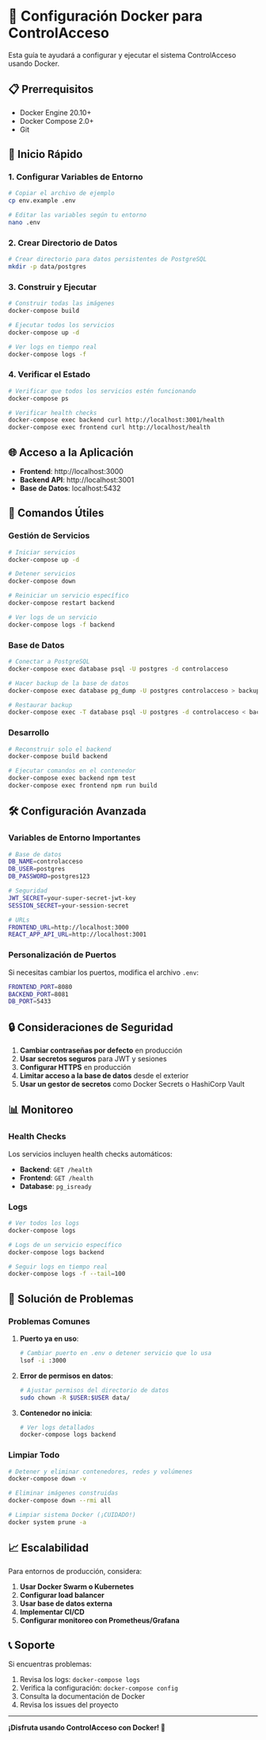 # 🐳 Configuración Docker para ControlAcceso

Esta guía te ayudará a configurar y ejecutar el sistema ControlAcceso usando Docker.

## 📋 Prerrequisitos

- Docker Engine 20.10+
- Docker Compose 2.0+
- Git

## 🚀 Inicio Rápido

### 1. Configurar Variables de Entorno

```bash
# Copiar el archivo de ejemplo
cp env.example .env

# Editar las variables según tu entorno
nano .env
```

### 2. Crear Directorio de Datos

```bash
# Crear directorio para datos persistentes de PostgreSQL
mkdir -p data/postgres
```

### 3. Construir y Ejecutar

```bash
# Construir todas las imágenes
docker-compose build

# Ejecutar todos los servicios
docker-compose up -d

# Ver logs en tiempo real
docker-compose logs -f
```

### 4. Verificar el Estado

```bash
# Verificar que todos los servicios estén funcionando
docker-compose ps

# Verificar health checks
docker-compose exec backend curl http://localhost:3001/health
docker-compose exec frontend curl http://localhost/health
```

## 🌐 Acceso a la Aplicación

- **Frontend**: http://localhost:3000
- **Backend API**: http://localhost:3001
- **Base de Datos**: localhost:5432

## 🔧 Comandos Útiles

### Gestión de Servicios

```bash
# Iniciar servicios
docker-compose up -d

# Detener servicios
docker-compose down

# Reiniciar un servicio específico
docker-compose restart backend

# Ver logs de un servicio
docker-compose logs -f backend
```

### Base de Datos

```bash
# Conectar a PostgreSQL
docker-compose exec database psql -U postgres -d controlacceso

# Hacer backup de la base de datos
docker-compose exec database pg_dump -U postgres controlacceso > backup.sql

# Restaurar backup
docker-compose exec -T database psql -U postgres -d controlacceso < backup.sql
```

### Desarrollo

```bash
# Reconstruir solo el backend
docker-compose build backend

# Ejecutar comandos en el contenedor
docker-compose exec backend npm test
docker-compose exec frontend npm run build
```

## 🛠️ Configuración Avanzada

### Variables de Entorno Importantes

```bash
# Base de datos
DB_NAME=controlacceso
DB_USER=postgres
DB_PASSWORD=postgres123

# Seguridad
JWT_SECRET=your-super-secret-jwt-key
SESSION_SECRET=your-session-secret

# URLs
FRONTEND_URL=http://localhost:3000
REACT_APP_API_URL=http://localhost:3001
```

### Personalización de Puertos

Si necesitas cambiar los puertos, modifica el archivo `.env`:

```bash
FRONTEND_PORT=8080
BACKEND_PORT=8081
DB_PORT=5433
```

## 🔒 Consideraciones de Seguridad

1. **Cambiar contraseñas por defecto** en producción
2. **Usar secretos seguros** para JWT y sesiones
3. **Configurar HTTPS** en producción
4. **Limitar acceso a la base de datos** desde el exterior
5. **Usar un gestor de secretos** como Docker Secrets o HashiCorp Vault

## 📊 Monitoreo

### Health Checks

Los servicios incluyen health checks automáticos:

- **Backend**: `GET /health`
- **Frontend**: `GET /health`
- **Database**: `pg_isready`

### Logs

```bash
# Ver todos los logs
docker-compose logs

# Logs de un servicio específico
docker-compose logs backend

# Seguir logs en tiempo real
docker-compose logs -f --tail=100
```

## 🐛 Solución de Problemas

### Problemas Comunes

1. **Puerto ya en uso**:
   ```bash
   # Cambiar puerto en .env o detener servicio que lo usa
   lsof -i :3000
   ```

2. **Error de permisos en datos**:
   ```bash
   # Ajustar permisos del directorio de datos
   sudo chown -R $USER:$USER data/
   ```

3. **Contenedor no inicia**:
   ```bash
   # Ver logs detallados
   docker-compose logs backend
   ```

### Limpiar Todo

```bash
# Detener y eliminar contenedores, redes y volúmenes
docker-compose down -v

# Eliminar imágenes construidas
docker-compose down --rmi all

# Limpiar sistema Docker (¡CUIDADO!)
docker system prune -a
```

## 📈 Escalabilidad

Para entornos de producción, considera:

1. **Usar Docker Swarm o Kubernetes**
2. **Configurar load balancer**
3. **Usar base de datos externa**
4. **Implementar CI/CD**
5. **Configurar monitoreo con Prometheus/Grafana**

## 📞 Soporte

Si encuentras problemas:

1. Revisa los logs: `docker-compose logs`
2. Verifica la configuración: `docker-compose config`
3. Consulta la documentación de Docker
4. Revisa los issues del proyecto

---

**¡Disfruta usando ControlAcceso con Docker! 🎉**
